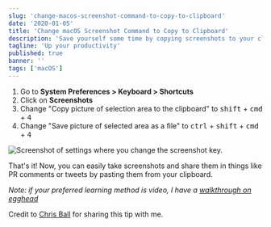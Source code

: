 ```yaml
---
slug: 'change-macos-screenshot-command-to-copy-to-clipboard'
date: '2020-01-05'
title: 'Change macOS Screenshot Command to Copy to Clipboard'
description: 'Save yourself some time by copying screenshots to your clipboard.'
tagline: 'Up your productivity'
published: true
banner: ''
tags: ['macOS']
---
```


1. Go to **System Preferences > Keyboard > Shortcuts**
2. Click on **Screenshots**
3. Change "Copy picture of selection area to the clipboard" to <kbd>shift</kbd> + <kbd>cmd</kbd> + <kbd>4</kbd>
4. Change "Save picture of selected area as a file" to <kbd>ctrl</kbd> + <kbd>shift</kbd> + <kbd>cmd</kbd> + <kbd>4</kbd>

![Screenshot of settings where you change the screenshot key.](https://s3.us-west-2.amazonaws.com/secure.notion-static.com/1fde436c-b8c8-49b5-b8f1-a499a0159d65/Untitled.png?X-Amz-Algorithm=AWS4-HMAC-SHA256&X-Amz-Credential=ASIAT73L2G45CRPFCY7F%2F20200105%2Fus-west-2%2Fs3%2Faws4_request&X-Amz-Date=20200105T183018Z&X-Amz-Expires=86400&X-Amz-Security-Token=IQoJb3JpZ2luX2VjEAEaCXVzLXdlc3QtMiJGMEQCIGGYQB9SsyenOerhVzh3GdkXJYLuzhI7y8Pi9O5X%2F1yzAiBfSjZbrLZlrhwOMVM9uuxhqztAoRBY1oxcRp%2BxLg69VCq0Awh6EAAaDDI3NDU2NzE0OTM3MCIMykZYoofc67IYRvtbKpED6hmlQIAmBMqvF53OVuzV0N9Nd3VxMn1SdgRErxc9tti94eeFLpGRB7%2FFofGXW8MRps7jdX5sVXWWcyqzsScyVL2HYgz%2BLhX%2BOspAJ0sw3sRxJBbTBvpDXhiO%2FCuDflwNNAtNxa2FhgXmpWStcL7zlP0lWpAIw65O6yDJTLGdESWXopc83MOViLm3eJCR8H6NDHssVHAUb056oS3SSmm%2Fp3soyxlSyebJz2yz0Bv7P5XAk7sAATBjX5YerKkrkf3%2FAQwFa%2BTlvO6dgO%2FD0Uz1AKLjW9BL5Uw%2B9YM1B35d4VQtMp%2F2Mg395aHBu%2F02aWNDYOPTsOu%2FY6SoEbukfxtfQ8SDhkFauig0Efr29GveQh5QXbyIdnlNnnYe6aRvJZ01oMXJrp23mkRRA0pMFMFizGbekNlveiAZqqSBqdvwnL0pHG2DqBeVYzKrMsBxI7oIZVH2MwUIG%2B2IoS%2BFyl1F%2BQ5bs2a6cEhgsfCpnZB%2FdfWIIGS5YX%2BLcWUMEb4r8CfNgVcSp0sXNhUElKAGBpe6eUsw7abI8AU67AEB8Ci%2BidEVoLT2VQGzOm4%2FVnN8SIXEcteL%2F2ry%2FPY8yuFXuN9CpqsqPuk95khl%2BHWpHaflmM1v9HRDN8hbs6Z8ems2DBfnvjbswWUnT6L36iUtb33k169jw61m4%2FKuDGn5TLfLwNI7iLy8KiggtDc1htKmV6VBgB9sOLxqw2p5QXZKRVURc08Yz9wN2n%2BvCi%2FWCREzJl7N%2BULsLLdK5%2BjwUDFDwz296lxctkJR5oH%2BDhCzJRKwgUBK48C8EidAainbBEfLPibovkk%2BjKNSOs4QfwLbJXGIuzDX%2F12MOobtGbna01MMA36TvtctzA%3D%3D&X-Amz-Signature=3bc82871237c22007852cb07ff9636c798e3599612cbdb27d648a991181bb31e&X-Amz-SignedHeaders=host&response-content-disposition=filename%20%3D%22Untitled.png%22)

That's it! Now, you can easily take screenshots and share them in things like PR comments or tweets by pasting them from your clipboard.

_Note: if your preferred learning method is video, I have a [walkthrough on egghead](https://egghead.io/lessons/egghead-change-default-screenshot-key-to-copy-to-clipboard?af=fd8rz3)_

Credit to [Chris Ball](https://twitter.com/cball_) for sharing this tip with me.
